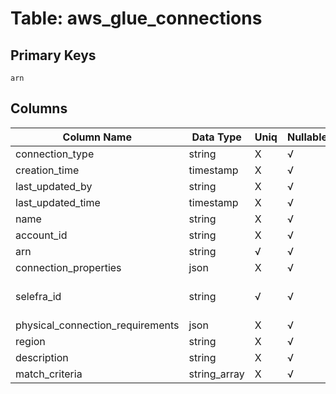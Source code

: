 # Table: aws_glue_connections

## Primary Keys 

```
arn
```


## Columns 

|  Column Name   |  Data Type  | Uniq | Nullable | Description | 
|  ----  | ----  | ----  | ----  | ---- | 
| connection_type | string | X | √ |  | 
| creation_time | timestamp | X | √ |  | 
| last_updated_by | string | X | √ |  | 
| last_updated_time | timestamp | X | √ |  | 
| name | string | X | √ |  | 
| account_id | string | X | √ |  | 
| arn | string | √ | √ |  | 
| connection_properties | json | X | √ |  | 
| selefra_id | string | √ | √ | primary keys value md5 | 
| physical_connection_requirements | json | X | √ |  | 
| region | string | X | √ |  | 
| description | string | X | √ |  | 
| match_criteria | string_array | X | √ |  | 



